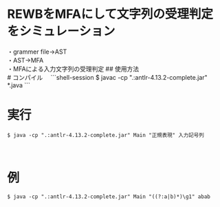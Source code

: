 <h1>REWBをMFAにして文字列の受理判定をシミュレーション</h1>
・grammer file->AST<br>                         
・AST->MFA<br>
・MFAによる入力文字列の受理判定
## 使用方法 <br>
# コンパイル　
```shell-session 
$ javac -cp ".:antlr-4.13.2-complete.jar" *.java 
```
<br>

# 実行　
```shell-session
$ java -cp ".:antlr-4.13.2-complete.jar" Main "正規表現" 入力記号列
```
<br>

# 例　　
```shell-session
$ java -cp ".:antlr-4.13.2-complete.jar" Main "((?:a|b)*)\g1" abab  
```
